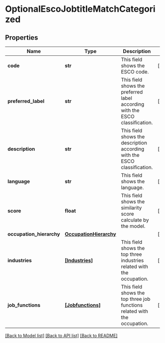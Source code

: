 # OptionalEscoJobtitleMatchCategorized


## Properties
Name | Type | Description | Notes
------------ | ------------- | ------------- | -------------
**code** | **str** | This field shows the ESCO code. | [optional] 
**preferred_label** | **str** | This field shows the preferred label according with the ESCO classification. | [optional] 
**description** | **str** | This field shows the description according with the ESCO classification. | [optional] 
**language** | **str** | This field shows the language. | [optional] 
**score** | **float** | This field shows the similarity score calculate by the model. | [optional] 
**occupation_hierarchy** | [**OccupationHierarchy**](OccupationHierarchy.md) |  | [optional] 
**industries** | [**[Industries]**](Industries.md) | This field shows the top three industries related with the occupation. | [optional] 
**job_functions** | [**[Jobfunctions]**](Jobfunctions.md) | This field shows the top three job functions related with the occupation. | [optional] 

[[Back to Model list]](../README.md#documentation-for-models) [[Back to API list]](../README.md#documentation-for-api-endpoints) [[Back to README]](../README.md)


